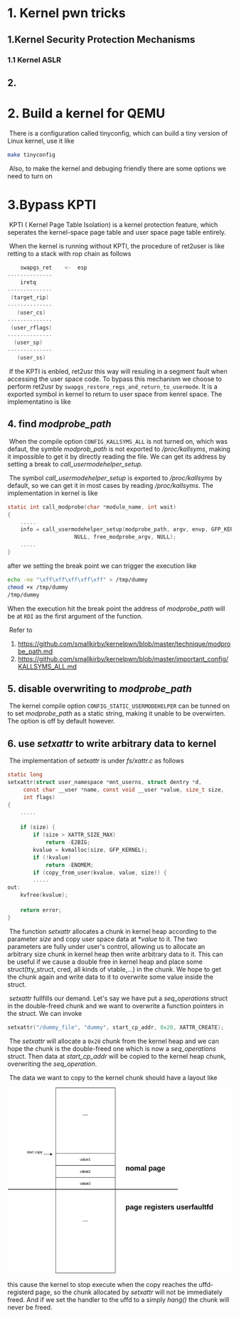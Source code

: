 # 1. Kernel pwn tricks

## 1.Kernel Security Protection Mechanisms

### 1.1 Kernel ASLR



## 2.



# 2. Build a kernel for QEMU

​	There is a configuration called tinyconfig, which can build a tiny version of Linux kernel, use it like

```bash
make tinyconfig
```

​	Also, to make the kernel and debuging friendly there are some options we need to turn on



# 3.Bypass KPTI 

​	KPTI ( Kernel Page Table Isolation) is a kernel protection feature, which seperates the kernel-space page table and user space page table entirely.

​	When the kernel is running without KPTI, the procedure of ret2user is like retting to a stack with rop chain as follows

```c
    swapgs_ret    <-  esp
--------------
    iretq
--------------
 (target_rip)
--------------
   (user_cs)
--------------
 (user_rflags)
--------------
  (user_sp)
--------------
   (user_ss)
```

​	If the KPTI is enbled, ret2usr this way will resuling in a segment fault when accessing the user space code. To bypass this mechanism we choose to perform ret2usr by `swapgs_restore_regs_and_return_to_usermode`. It is a exported symbol in kernel to return to user space from kenrel space. The implementatino is like







## 4. find *modprobe_path*

​	When the compile option `CONFIG_KALLSYMS_ALL` is not turned on, which was defaut, the symble *modprob_path* is not exported to */proc/kallsyms*, making it impossible to get it by directly reading the file. We can get its address by setting a break to *call_usermodehelper_setup*.

​	The symbol *call_usermodehelper_setup* is exported to */proc/kallsyms* by default, so we can get it in most cases by reading */proc/kallsyms*. The implementation in kernel is like

```c
static int call_modprobe(char *module_name, int wait)
{
    .....
    info = call_usermodehelper_setup(modprobe_path, argv, envp, GFP_KERNEL,
					 NULL, free_modprobe_argv, NULL);
    .....
}
```

after we setting the break point we can trigger the execution like

```bash
echo -ne "\xff\xff\xff\xff\xff" > /tmp/dummy
chmod +x /tmp/dummy
/tmp/dummy
```

When the execution hit the break point the address of *modprobe_path* will be at `RDI` as the first argument of the function.

​	Refer to 

1. https://github.com/smallkirby/kernelpwn/blob/master/technique/modprobe_path.md
2. https://github.com/smallkirby/kernelpwn/blob/master/important_config/KALLSYMS_ALL.md



## 5. disable overwriting to *modprobe_path*

​	The kernel compile option `CONFIG_STATIC_USERMODEHELPER` can be tunned on to set *modprobe_path* as a static string, making it unable to be overwirten. The option is off by default however.



## 6. use *setxattr* to write arbitrary data to kernel

​	The implementation of *setxattr* is under *fs/xattr.c* as follows

```c
static long
setxattr(struct user_namespace *mnt_userns, struct dentry *d,
	 const char __user *name, const void __user *value, size_t size,
	 int flags)
{
	.....

	if (size) {
		if (size > XATTR_SIZE_MAX)
			return -E2BIG;
		kvalue = kvmalloc(size, GFP_KERNEL);
		if (!kvalue)
			return -ENOMEM;
		if (copy_from_user(kvalue, value, size)) {
		.....
out:
	kvfree(kvalue);

	return error;
}
```

​	The function *setxattr* allocates a chunk in kernel heap according to the parameter *size* and copy user space data at **value* to it. The two parameters are fully under user's control, allowing us to allocate an arbitrary size chunk in kernel heap then write arbitrary data to it. This can be useful if we cause a double free in kernel heap and place some struct(tty_struct, cred, all kinds of vtable,...) in the chunk. We hope to get the chunk again and write data to it to overwrite some value inside the struct.

​	*setxattr* fullfills our demand. Let's say we have put a *seq_operations* struct in the double-freed chunk and we want to overwrite a function pointers in the struct. We can invoke

```c
setxattr("/dummy_file", "dummy", start_cp_addr, 0x20, XATTR_CREATE);
```

​	The *setxattr* will allocate a `0x20` chunk from the kernel heap and we can hope the chunk is the double-freed one which is now a *seq_operations* struct. Then data at *start_cp_addr* will be copied to the kernel heap chunk, overwriting the *seq_operation*.

​	The data we want to copy to the kernel chunk should have a layout like

![setxattr](pic/setxattr.png)

this cause the kernel to stop execute when the copy reaches the uffd-registerd page, so the chunk allocated by *setxattr* will not be immediately freed. And if we set the handler to the uffd to a simply *hang()* the chunk will never be freed.



